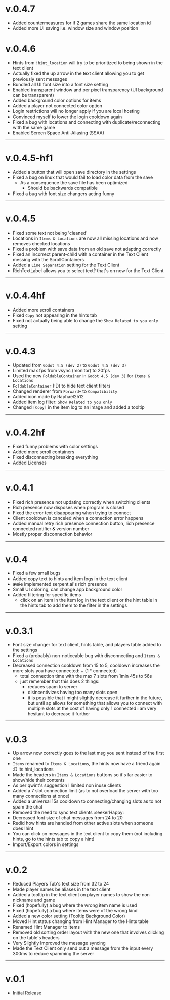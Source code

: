 # v.0.4.7

- Added countermeasures for if 2 games share the same location id 
- Added more UI saving i.e. window size and window position

# v.0.4.6

- Hints from `!hint_location` will try to be prioritized to being shown in the text client
- Actually fixed the up arrow in the text client allowing you to get previously sent messages
- Bundled all UI font size into a font size setting
- Enabled transparent window and per pixel transparency (UI background can be transparent)
- Added background color options for items
- Added a player not connected color option
- Login restrictions will no longer apply if you are local hosting
- Convinced myself to lower the login cooldown again
- Fixed a bug with locations and connecting with duplicate/reconnecting with the same game
- Enabled Screen Space Anti-Aliasing (SSAA)

---
# v.0.4.5-hf1

- Added a button that will open save directory in the settings
- Fixed a bug on linux that would fail to load color data from the save
  - As a consequence the save file has been optimized
    - Should be backwards compatible 
- Fixed a bug with font size changers acting funny

---
# v.0.4.5

- Fixed some text not being 'cleaned'
- Locations in `Items & Locations` are now all missing locations and now removes checked locations
- Fixed a problem with save data from an old save not adapting correctly
- Fixed an incorrect parent-child with a container in the Text Client messing with the ScrollContainers
- Added a `Line Separation` setting for the Text Client
- RichTextLabel allows you to select text? that's on now for the Text Client 

---
# v.0.4.4hf

- Added more scroll containers
- Fixed `Copy` not appearing in the hints tab
- Fixed not actually being able to change the `Show Related to you only` setting

---
# v.0.4.3

- Updated from `Godot 4.5 (dev 2)` to `Godot 4.5 (dev 3)` 
- Limited max fps from vsync (monitor) to 20fps
- Used the new `FoldableContainer` in `Godot 4.5 (dev 3)` for `Items & Locations`
- `FoldableContainer` (:D) to hide text client filters
- Changed renderer from `Forward+` to `Compatibility`
- Added icon made by Raphael2512
- Added item log filter: `Show Related to you only`
- Changed `[Copy]` in the item log to an image and added a tooltip

---
# v.0.4.2hf

- Fixed funny problems with color settings
- Added more scroll containers
- Fixed disconnecting breaking everything
- Added Licenses

---
# v.0.4.1

- Fixed rich presence not updating correctly when switching clients
- Rich presence now disposes when program is closed
- Fixed the error text disappearing when trying to connect
- Client cooldown is canceled when a connection error happens
- Added manual retry rich presence connection button, rich presence connected notifier & version number
- Mostly proper disconnection behavior

---
# v.0.4

- Fixed a few small bugs
- Added copy text to hints and item logs in the text client
- ~~stole~~ implemented serpent.ai's rich presence
- Small UI coloring, can change app background color
- Added filtering for specific items
  - click on an item in the item log in the text client or the hint table in the hints tab to add them to the filter in the settings 

---
# v.0.3.1

- Font size changer for text client, hints table, and players table added to the settings
- Fixed a (probably) non-noticeable bug with disconnecting and `Items & Locations`
- Decreased connection cooldown from 15 to 5, cooldown increases the more slots you have connected: + (1 * connected)
  - total connection time with the max 7 slots from 1min 45s to 56s
  - just remember that this does 2 things:
    - reduces spam to server
    - disincentivizes having too many slots open
    - it is possible that i might slightly decrease it further in the future, but until ap allows for something that allows you to connect with multiple slots at the cost of having only 1 connected i am very hesitant to decrease it further

---
# v.0.3

- Up arrow now correctly goes to the last msg you sent instead of the first one
- `Items` renamed to `Items & Locations`, the hints now have a friend again :D its hint_locations
- Made the headers in `Items & Locations` buttons so it's far easier to show/hide their contents
- As per qwint's suggestion I limited non inuse clients
- Added a 7 slot connection limit (as to not overload the server with too many connections at once)
- Added a universal 15s cooldown to connecting/changing slots as to not spam the chat
- Removed the need to sync text clients :seekerHappy:
- Decreased font size of chat messages from 24 to 20
- Redid how hints are handled from other active slots when someone does !hint 
- You can click on messages in the text client to copy them (not including hints, go to the hints tab to copy a hint)
- Import/Export colors in settings

---
# v.0.2

- Reduced Players Tab's text size from 32 to 24
- Made player names be aliases in the text client
- Added a tooltip in the text client on player names to show the non nickname and game
- Fixed (hopefully) a bug where the wrong item name is used
- Fixed (hopefully) a bug where items were of the wrong kind
- Added a new color setting (Tooltip Background Color)
- Moved Hint status changing from Hint Manager to the Hints table
- Renamed Hint Manager to Items
- Removed old sorting order layout with the new one that involves clicking on the table's headers
- Very Slightly Improved the message syncing
- Made the Text Client only send out a message from the input every 300ms to reduce spamming the server 

---
# v.0.1

- Initial Release
